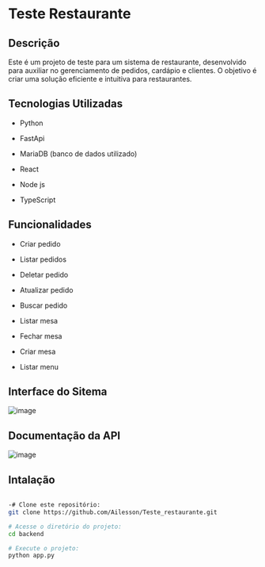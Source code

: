 # Teste Restaurante

## Descrição

Este é um projeto de teste para um sistema de restaurante, desenvolvido para auxiliar no gerenciamento de pedidos, cardápio e clientes. O objetivo é criar uma solução eficiente e intuitiva para restaurantes.

## Tecnologias Utilizadas

* Python

* FastApi 

* MariaDB (banco de dados utilizado)

* React

* Node js

* TypeScript


## Funcionalidades

* Criar pedido

* Listar pedidos
  
* Deletar pedido
  
* Atualizar pedido
  
* Buscar pedido
  
* Listar mesa
  
* Fechar mesa
  
* Criar mesa
  
* Listar menu

## Interface do Sitema

![image](https://github.com/user-attachments/assets/a615f4aa-9a3f-4777-a10e-4b374dbb3594)

## Documentação da API

![image](https://github.com/user-attachments/assets/3f24592a-7f2a-491c-892b-465bb30d3e99)

## Intalação 

```bash

-# Clone este repositório:
git clone https://github.com/Ailesson/Teste_restaurante.git

# Acesse o diretório do projeto:
cd backend

# Execute o projeto:
python app.py

```



